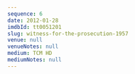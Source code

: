 ```yaml
---
sequence: 6
date: 2012-01-28
imdbId: tt0051201
slug: witness-for-the-prosecution-1957
venue: null
venueNotes: null
medium: TCM HD
mediumNotes: null
---
```


